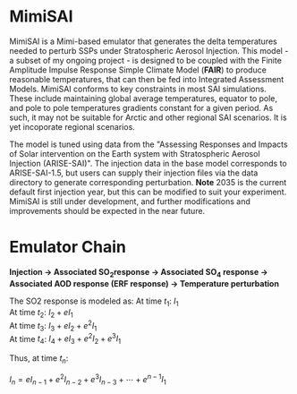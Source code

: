 # MimiSAI
MimiSAI is a Mimi-based emulator that generates the delta temperatures needed to perturb SSPs under Stratospheric Aerosol Injection. 
This model - a subset of my ongoing project - is designed to be coupled with the Finite Amplitude Impulse Response Simple Climate Model (**FAIR**) to produce reasonable temperatures, that can then be fed into Integrated Assessment Models.
MimiSAI conforms to key constraints in most SAI simulations. These include maintaining global average temperatures, equator to pole, and pole to pole temperatures gradients constant for a given period.
As such, it may not be suitable for Arctic and other regional SAI scenarios. It is yet incoporate regional scenarios. 

The model is tuned using data from the "Assessing Responses and Impacts of Solar intervention on the Earth system with Stratospheric Aerosol Injection (ARISE-SAI)". 
The injection data in the base model corresponds to ARISE-SAI-1.5, but users can supply their injection files via the data directory to generate corresponding perturbation. 
**Note** 2035 is the current default first injection year, but this can be modified to suit your experiment. 
MimiSAI is still under development, and further modifications and improvements should be expected in the near future.

# Emulator Chain 
**Injection → Associated SO<sub>2</sub>response → Associated SO<sub>4</sub> response  → Associated AOD response (ERF response)  →  Temperature perturbation**

The SO2 response is modeled as:
At time $t_1$: $I_1$  
At time $t_2$: $I_2 + e I_1$  
At time $t_3$: $I_3 + e I_2 + e^2 I_1$  
At time $t_4$: $I_4 + e I_3 + e^2 I_2 + e^3 I_1$  

Thus, at time $t_n$:

$I_n = e I_{n-1} + e^2 I_{n-2} + e^3 I_{n-3} + \cdots + e^{n-1} I_1$

